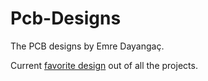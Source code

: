 # Pcb-Designs

The PCB designs by Emre Dayangaç.

Current [favorite design](https://github.com/EmreDay1/Pcb-Designs/tree/main/FlowO) out of all the projects.

